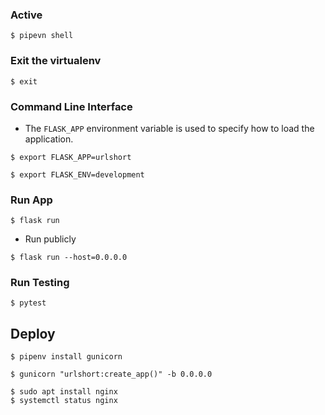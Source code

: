 ### Active
```
$ pipevn shell
```
### Exit the virtualenv
```
$ exit
```
### Command Line Interface
- The `FLASK_APP` environment variable is used to specify how to load the application.
```
$ export FLASK_APP=urlshort
```
```
$ export FLASK_ENV=development
```
### Run App
```
$ flask run
```
- Run publicly
```
$ flask run --host=0.0.0.0
```
### Run Testing
```
$ pytest
```
## Deploy
```
$ pipenv install gunicorn
```
```
$ gunicorn "urlshort:create_app()" -b 0.0.0.0
```
```
$ sudo apt install nginx
$ systemctl status nginx
```
